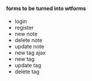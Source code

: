 #### forms to be turned into wtforms
- login
- register
- new note
- delete note
- update note
- new tag ajax
- new tag
- update tag
- delete tag